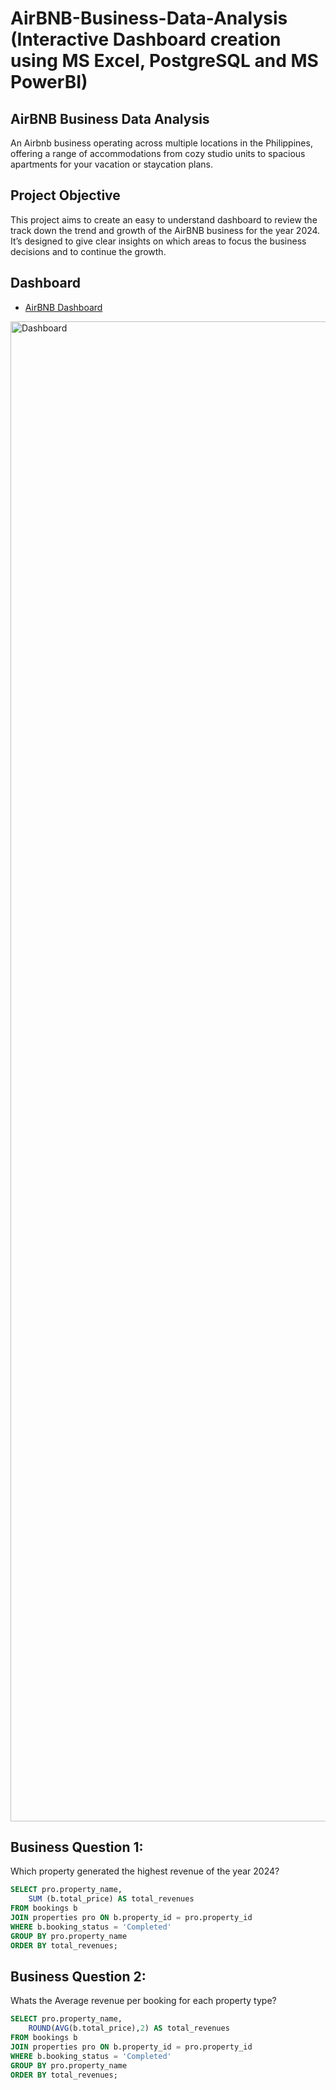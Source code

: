 # AirBNB-Business-Data-Analysis (Interactive Dashboard creation using MS Excel, PostgreSQL and MS PowerBI)

## AirBNB Business Data Analysis
An Airbnb business operating across multiple locations in the Philippines, offering a range of accommodations  from cozy studio units to spacious apartments for your vacation or staycation plans. 

## Project Objective
This project aims to create an easy to understand dashboard  to review the track down the trend and growth of the AirBNB business for the year 2024. It’s designed to give clear insights on which areas to focus the business decisions and to continue the growth.

## Dashboard
- <a href="https://github.com/unlucid113544-create/AirBNB-Business/blob/main/Portfolio%201.0%20AIRBNB.pbix">AirBNB Dashboard</a>

<img width="4150" height="2400" alt="Dashboard" src="https://github.com/user-attachments/assets/84320732-8969-4c29-8d72-26810f5c3b40" />

## Business Question 1:
Which property generated the highest revenue of the year 2024?

```sql
SELECT pro.property_name, 
	SUM (b.total_price) AS total_revenues
FROM bookings b
JOIN properties pro ON b.property_id = pro.property_id
WHERE b.booking_status = 'Completed'
GROUP BY pro.property_name
ORDER BY total_revenues;
```

## Business Question 2:
Whats the Average revenue per booking for each property type?

```sql
SELECT pro.property_name, 
	ROUND(AVG(b.total_price),2) AS total_revenues
FROM bookings b
JOIN properties pro ON b.property_id = pro.property_id
WHERE b.booking_status = 'Completed'
GROUP BY pro.property_name
ORDER BY total_revenues;
```
